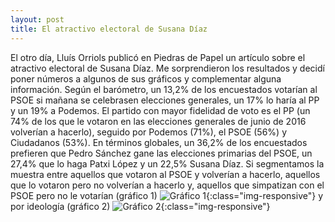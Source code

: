 ```yaml
---
layout: post
title: El atractivo electoral de Susana Díaz
---
```

El otro día, Lluís Orriols publicó en Piedras de Papel un artículo sobre el atractivo electoral de Susana Díaz. Me sorprendieron los resultados y decidí poner números a algunos de sus gráficos y complementar alguna información. Según el barómetro, un 13,2% de los encuestados votarían al PSOE si mañana se celebrasen elecciones generales, un 17% lo haría al PP y un 19% a Podemos. El partido con mayor fidelidad de voto es el PP (un 74% de los que le votaron en las elecciones generales de junio de 2016 volverían a hacerlo), seguido por Podemos (71%), el PSOE (56%) y Ciudadanos (53%). En términos globales, un 36,2% de los encuestados prefieren que Pedro Sánchez gane las elecciones primarias del PSOE, un 27,4% que lo haga Patxi López y un 22,5% Susana Díaz. Si segmentamos la muestra entre aquellos que votaron al PSOE y volverían a hacerlo, aquellos que lo votaron pero no volverían a hacerlo y, aquellos que simpatizan con el PSOE pero no le votarían (gráfico 1) 
![Gráfico 1](https://raw.githubusercontent.com/jose8david/jose8david.github.io/master/img/atractivo.PNG){:class="img-responsive"}
y por ideología (gráfico 2)
![Gráfico 2](https://raw.githubusercontent.com/jose8david/jose8david.github.io/master/img/atractivo2.PNG){:class="img-responsive"}
